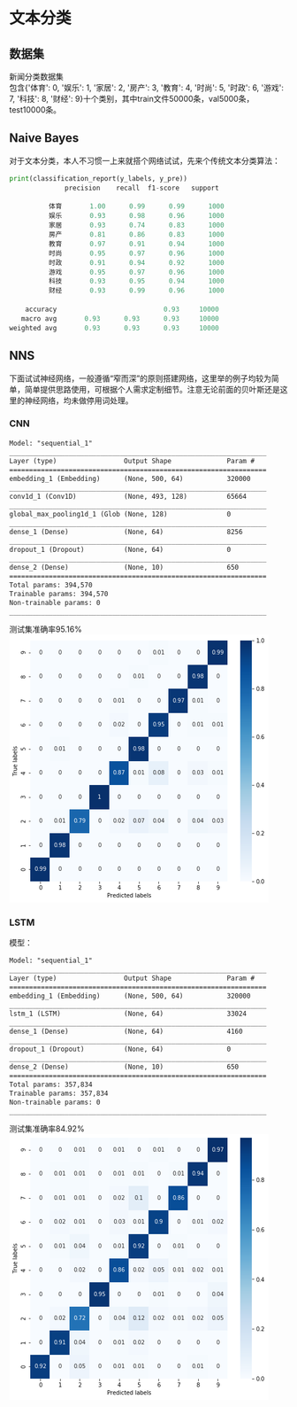 # 文本分类
## 数据集 
新闻分类数据集  
包含{'体育': 0, '娱乐': 1, '家居': 2, '房产': 3, '教育': 4, '时尚': 5, '时政': 6, '游戏': 7, '科技': 8, '财经': 9}十个类别，其中train文件50000条，val5000条，test10000条。  

## Naive Bayes
对于文本分类，本人不习惯一上来就搭个网络试试，先来个传统文本分类算法：
```python  
print(classification_report(y_labels, y_pre))
              precision    recall  f1-score   support

          体育       1.00      0.99      0.99      1000
          娱乐       0.93      0.98      0.96      1000
          家居       0.93      0.74      0.83      1000
          房产       0.81      0.86      0.83      1000
          教育       0.97      0.91      0.94      1000
          时尚       0.95      0.97      0.96      1000
          时政       0.91      0.94      0.92      1000
          游戏       0.95      0.97      0.96      1000
          科技       0.93      0.95      0.94      1000
          财经       0.93      0.99      0.96      1000

    accuracy                           0.93     10000
   macro avg       0.93      0.93      0.93     10000
weighted avg       0.93      0.93      0.93     10000
```
## NNS
下面试试神经网络，一般遵循“窄而深”的原则搭建网络，这里举的例子均较为简单，简单提供思路使用，可根据个人需求定制细节。注意无论前面的贝叶斯还是这里的神经网络，均未做停用词处理。
### CNN
```
Model: "sequential_1"
_________________________________________________________________
Layer (type)                 Output Shape              Param #   
=================================================================
embedding_1 (Embedding)      (None, 500, 64)           320000    
_________________________________________________________________
conv1d_1 (Conv1D)            (None, 493, 128)          65664     
_________________________________________________________________
global_max_pooling1d_1 (Glob (None, 128)               0         
_________________________________________________________________
dense_1 (Dense)              (None, 64)                8256      
_________________________________________________________________
dropout_1 (Dropout)          (None, 64)                0         
_________________________________________________________________
dense_2 (Dense)              (None, 10)                650       
=================================================================
Total params: 394,570
Trainable params: 394,570
Non-trainable params: 0
_________________________________________________________________
```
测试集准确率95.16%  
![img](https://github.com/MachineWei/TextClassify/blob/master/images/textcnn.png)
### LSTM
模型：
```
Model: "sequential_1"
_________________________________________________________________
Layer (type)                 Output Shape              Param #   
=================================================================
embedding_1 (Embedding)      (None, 500, 64)           320000    
_________________________________________________________________
lstm_1 (LSTM)                (None, 64)                33024     
_________________________________________________________________
dense_1 (Dense)              (None, 64)                4160      
_________________________________________________________________
dropout_1 (Dropout)          (None, 64)                0         
_________________________________________________________________
dense_2 (Dense)              (None, 10)                650       
=================================================================
Total params: 357,834
Trainable params: 357,834
Non-trainable params: 0
_________________________________________________________________
```
测试集准确率84.92%  
![img](https://github.com/MachineWei/TextClassify/blob/master/images/textlstm.png)





